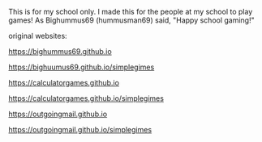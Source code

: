 This is for my school only. I made this for the people at my school to play games! As Bighummus69 (hummusman69) said, "Happy school gaming!"

original websites:

https://bighummus69.github.io

https://bighuumus69.github.io/simplegimes

https://calculatorgames.github.io

https://calculatorgames.github.io/simplegimes

https://outgoingmail.github.io

https://outgoingmail.github.io/simplegimes
